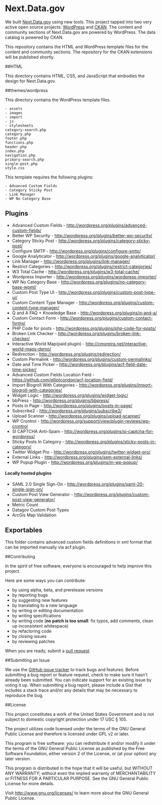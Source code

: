 Next.Data.gov
==============
We built [Next.Data.gov](http://next.data.gov) using new tools. This project tapped into two very active open source projects: [WordPress](http://wordpress.org) and [CKAN](http://ckan.org). The content and community sections of Next.Data.gov are powered by WordPress. The data catalog is powered by CKAN. 

This repository contains the HTML and WordPress template files for the content and community sections. The repository for the CKAN extensions will be published shortly.

##HTML

This directory contains HTML, CSS, and JavaScript that embodies the design for Next.Data.gov.

##themes/wordpress

This directory contains the WordPress template files.

```
- assets
- images
- import
- js
- stylesheets
category-search.php
category.php
footer.php
functions.php
header.php
index.php
navigation.php
primary-search.php
single-post.php
style.css
```

This template requires the following plugins:

```
- Advanced Custom Fields
- Category Sticky Post
- Link Manager
- WP No Category Base
```

## Plugins

* Advanced Custom Fields - http://wordpress.org/plugins/advanced-custom-fields/
* Better WP Security - http://wordpress.org/plugins/better-wp-security/
* Category Sticky Post - http://wordpress.org/plugins/category-sticky-post/
* Configure SMTP - http://wordpress.org/plugins/configure-smtp/
* Google Analyticator - http://wordpress.org/plugins/google-analyticator/
* Link Manager - http://wordpress.org/plugins/link-manager/
* Restrict Categories - http://wordpress.org/plugins/restrict-categories/
* W3 Total Cache - http://wordpress.org/plugins/w3-total-cache/
* Wordpress Importer - http://wordpress.org/plugins/wordpress-importer/
* WP No Category Base - http://wordpress.org/plugins/no-category-base-wpml/
* Custom Post Type UI - http://wordpress.org/plugins/custom-post-type-ui/
* Custom Content Type Manager - http://wordpress.org/plugins/custom-content-type-manager/
* Q and A FAQ + Knowledge Base - http://wordpress.org/plugins/q-and-a/
* Custom Contact Form - http://wordpress.org/plugins/custom-contact-forms/
* PHP Code for posts - http://wordpress.org/plugins/php-code-for-posts/
* Broken Link Checker - http://wordpress.org/plugins/broken-link-checker/
* Interactive World Map(paid plugin) - http://cmoreira.net/interactive-world-maps-demo/ 
* Redirection - http://wordpress.org/plugins/redirection/
* Custom Permalink - http://wordpress.org/plugins/custom-permalinks/
* Date and Time Picker - http://wordpress.org/plugins/acf-field-date-time-picker/
* Advanced Custom Fields Location Field - https://github.com/elliotcondon/acf-location-field/
* Import Blogroll With Categories - http://wordpress.org/plugins/import-blogroll-with-categories/
* Widget Logic - http://wordpress.org/plugins/widget-logic/ 
* bbPress - http://wordpress.org/plugins/bbpress/
* Posts in Page - http://wordpress.org/plugins/posts-in-page/
* Subscribe2 - http://wordpress.org/plugins/subscribe2/
* Upload Scanner - http://wordpress.org/plugins/upload-scanner/
* WP Crontrol - http://wordpress.org/support/view/plugin-reviews/wp-crontrol
* SI CAPTCHA Anti-Spam - http://wordpress.org/plugins/si-captcha-for-wordpress/
* Sticky Posts In Category - http://wordpress.org/plugins/sticky-posts-in-category/
* Twitter Widget Pro - http://wordpress.org/plugins/twitter-widget-pro/
* External Links - http://wordpress.org/plugins/sem-external-links/
* WP Popup Plugin - http://wordpress.org/plugins/m-wp-popup/
#### Locally hosted plugins
* SAML 2.0 Single Sign-On - http://wordpress.org/plugins/saml-20-single-sign-on/
* Custom Post View Generator - http://wordpress.org/plugins/custom-post-view-generator/
* Metric Count	
* Datagov Custom Post Types
* ArcGis Map Validation

## Exportables
This folder contains advanced custom fields definitions in xml format that can be imported manually via acf plugin.

##Contributing

In the spirit of free software, everyone is encouraged to help improve this project.

Here are some ways you can contribute:

- by using alpha, beta, and prerelease versions
- by reporting bugs
- by suggesting new features
- by translating to a new language
- by writing or editing documentation
- by writing specifications
- by writing code (**no patch is too small**: fix typos, add comments, clean up inconsistent whitespace)
- by refactoring code
- by closing issues
- by reviewing patches

When you are ready, submit a [pull request](https://github.com/GSA/datagov-design/pulls).

##Submitting an Issue

We use the [GitHub issue tracker](https://github.com/GSA/datagov-design/issues) to track bugs and features. Before submitting a bug report or feature request, check to make sure it hasn't already been submitted. You can indicate support for an existing issue by voting it up. When submitting a bug report, please include a Gist that includes a stack trace and/or any details that may be necessary to reproduce the bug.

##License

This project constitutes a work of the United States Government and is not subject to domestic copyright protection under 17 USC § 105.

The project utilizes code licensed under the terms of the GNU General Public License and therefore is licensed under GPL v2 or later.

This program is free software: you can redistribute it and/or modify it under the terms of the GNU General Public License as published by the Free Software Foundation, either version 2 of the License, or (at your option) any later version.

This program is distributed in the hope that it will be useful, but WITHOUT ANY WARRANTY; without even the implied warranty of MERCHANTABILITY or FITNESS FOR A PARTICULAR PURPOSE. See the GNU General Public License for more details.

Visit http://www.gnu.org/licenses/ to learn more about the GNU General Public License.
